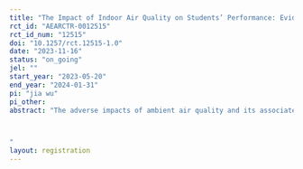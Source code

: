 ```yaml
---
title: "The Impact of Indoor Air Quality on Students’ Performance: Evidence from a Field Experiment in China"
rct_id: "AEARCTR-0012515"
rct_id_num: "12515"
doi: "10.1257/rct.12515-1.0"
date: "2023-11-16"
status: "on_going"
jel: ""
start_year: "2023-05-20"
end_year: "2024-01-31"
pi: "jia wu"
pi_other:
abstract: "The adverse impacts of ambient air quality and its associated costs have received substantial public policy attention in the last few decades (Matus et al., 2012; Schlenker and Walker, 2016; Zhang et al., 2017 ; Xie et al., 2016; Maji et al., 2021). However, the health and economic consequences of indoor air quality are largely overlooked. This is astonishing, especially when considering that most countries’ populations spend roughly 90% of their time indoors. This study focuses on school indoor air quality (IAQ). For a primary school student in China, he/she spends nearly six hours at school, and four and half hours in the classroom. We will link the indoor air quality to a student’s academic performance. We use randomized control trial to divide students into groups that receive interventions aimed at improving IAQ. We manage to answer to what extent the IAQ (especially, CO2) affects cognitive performance of students, and what are the possible mechanisms? We believe that the crowded classroom may lead to students being exposed to insufficient oxygen, which can decrease their productivity in studying. In order to uncover the reasons behind this, we ask students to report on their sleep quality, memory, and attention before and after the interventions. We also access information on students’ physical condition.

"
layout: registration
---
```


